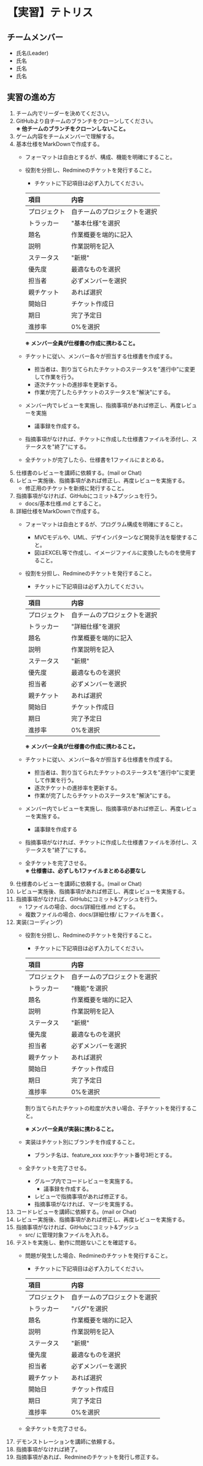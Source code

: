 # 【実習】テトリス

## チームメンバー

- 氏名(Leader)
- 氏名
- 氏名
- 氏名

## 実習の進め方

1. チーム内でリーダーを決めてください。
1. GitHubより自チームのブランチをクローンしてください。<br>
    **※ 他チームのブランチをクローンしないこと。**
1. ゲーム内容をチームメンバーで理解する。
1. 基本仕様をMarkDownで作成する。
    - フォーマットは自由とするが、構成、機能を明確にすること。
    - 役割を分担し、Redmineのチケットを発行すること。<br>
        - チケットに下記項目は必ず入力してください。
        
        |項目|内容|
        |:--|:--|
        |プロジェクト|自チームのプロジェクトを選択|
        |トラッカー|"基本仕様"を選択|
        |題名|作業概要を端的に記入|
        |説明|作業説明を記入|
        |ステータス|"新規"|
        |優先度|最適なものを選択|
        |担当者|必ずメンバーを選択|
        |親チケット|あれば選択|
        |開始日|チケット作成日|
        |期日|完了予定日|
        |進捗率|0%を選択|

        **※ メンバー全員が仕様書の作成に携わること。**
    - チケットに従い、メンバー各々が担当する仕様書を作成する。
        - 担当者は、割り当てられたチケットのステータスを"進行中"に変更して作業を行う。
        - 逐次チケットの進捗率を更新する。
        - 作業が完了したらチケットのステータスを"解決"にする。
    - メンバー内でレビューを実施し、指摘事項があれば修正し、再度レビューを実施
        - 議事録を作成する。
    - 指摘事項がなければ、チケットに作成した仕様書ファイルを添付し、ステータスを"終了"にする。
    - 全チケットが完了したら、仕様書を1ファイルにまとめる。
1. 仕様書のレビューを講師に依頼する。(mail or Chat)
1. レビュー実施後、指摘事項があれば修正し、再度レビューを実施する。
    - 修正用のチケットを新規に発行すること。
1. 指摘事項がなければ、GitHubにコミット&プッシュを行う。
    - docs/基本仕様.md とすること。
1. 詳細仕様をMarkDownで作成する。
    - フォーマットは自由とするが、プログラム構成を明確にすること。
        - MVCモデルや、UML、デザインパターンなど開発手法を駆使すること。
        - 図はEXCEL等で作成し、イメージファイルに変換したものを使用すること。
    - 役割を分担し、Redmineのチケットを発行すること。<br>
        - チケットに下記項目は必ず入力してください。
        
        |項目|内容|
        |:--|:--|
        |プロジェクト|自チームのプロジェクトを選択|
        |トラッカー|"詳細仕様"を選択|
        |題名|作業概要を端的に記入|
        |説明|作業説明を記入|
        |ステータス|"新規"|
        |優先度|最適なものを選択|
        |担当者|必ずメンバーを選択|
        |親チケット|あれば選択|
        |開始日|チケット作成日|
        |期日|完了予定日|
        |進捗率|0%を選択|

        **※ メンバー全員が仕様書の作成に携わること。**
    - チケットに従い、メンバー各々が担当する仕様書を作成する。
        - 担当者は、割り当てられたチケットのステータスを"進行中"に変更して作業を行う。
        - 逐次チケットの進捗率を更新する。
        - 作業が完了したらチケットのステータスを"解決"にする。
    - メンバー内でレビューを実施し、指摘事項があれば修正し、再度レビューを実施する。
        - 議事録を作成する
    - 指摘事項がなければ、チケットに作成した仕様書ファイルを添付し、ステータスを"終了"にする。
    - 全チケットを完了させる。<br>
        **※ 仕様書は、必ずしも1ファイルまとめる必要なし**
1. 仕様書のレビューを講師に依頼する。(mail or Chat)
1. レビュー実施後、指摘事項があれば修正し、再度レビューを実施する。
1. 指摘事項がなければ、GitHubにコミット&プッシュを行う。
    - 1ファイルの場合、docs/詳細仕様.md とする。
    - 複数ファイルの場合、docs/詳細仕様/ にファイルを置く。
1. 実装(コーディング)
    - 役割を分担し、Redmineのチケットを発行すること。<br>
        - チケットに下記項目は必ず入力してください。
        
        |項目|内容|
        |:--|:--|
        |プロジェクト|自チームのプロジェクトを選択|
        |トラッカー|"機能"を選択|
        |題名|作業概要を端的に記入|
        |説明|作業説明を記入|
        |ステータス|"新規"|
        |優先度|最適なものを選択|
        |担当者|必ずメンバーを選択|
        |親チケット|あれば選択|
        |開始日|チケット作成日|
        |期日|完了予定日|
        |進捗率|0%を選択|

        割り当てられたチケットの粒度が大きい場合、子チケットを発行すること。

        **※ メンバー全員が実装に携わること。**
        
    - 実装はチケット別にブランチを作成すること。
        - ブランチ名は、feature_xxx xxx:チケット番号3桁とする。
    - 全チケットを完了させる。
        - グループ内でコードレビューを実施する。
            - 議事録を作成する。
        - レビューで指摘事項があれば修正する。
        - 指摘事項がなければ、マージを実施する。
1. コードレビューを講師に依頼する。(mail or Chat)
1. レビュー実施後、指摘事項があれば修正し、再度レビューを実施する。
1. 指摘事項がなければ、GitHubにコミット&プッシュ
    - src/ に管理対象ファイルを入れる。
1. テストを実施し、動作に問題ないことを確認する。
    - 問題が発生した場合、Redmineのチケットを発行すること。
        - チケットに下記項目は必ず入力してください。
        
        |項目|内容|
        |:--|:--|
        |プロジェクト|自チームのプロジェクトを選択|
        |トラッカー|"バグ"を選択|
        |題名|作業概要を端的に記入|
        |説明|作業説明を記入|
        |ステータス|"新規"|
        |優先度|最適なものを選択|
        |担当者|必ずメンバーを選択|
        |親チケット|あれば選択|
        |開始日|チケット作成日|
        |期日|完了予定日|
        |進捗率|0%を選択|

    - 全チケットを完了させる。<br>
1. デモンストレーションを講師に依頼する。
1. 指摘事項がなければ終了。
1. 指摘事項があれば、Redmineのチケットを発行し修正する。
